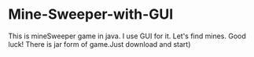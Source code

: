 # Mine-Sweeper-with-GUI
This is mineSweeper game in java. I use GUI for it. Let's find mines. Good luck!
There is jar form of game.Just download and start)
